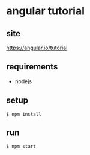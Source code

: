 # angular tutorial

## site
https://angular.io/tutorial

## requirements

- nodejs

## setup

```
$ npm install
```

## run

```
$ npm start
```

